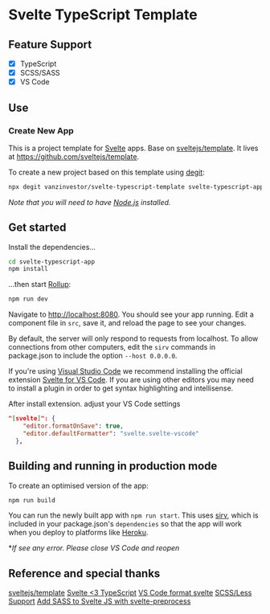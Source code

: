 # Svelte TypeScript Template

## Feature Support

- [x] TypeScript
- [x] SCSS/SASS
- [x] VS Code

## Use

### Create New App

This is a project template for [Svelte](https://svelte.dev/) apps. Base on [sveltejs/template](https://github.com/sveltejs/template). It lives at <https://github.com/sveltejs/template>.

To create a new project based on this template using [degit](https://github.com/Rich-Harris/degit):

```bash
npx degit vanzinvestor/svelte-typescript-template svelte-typescript-app
```

_Note that you will need to have [Node.js](https://nodejs.org/en/) installed._

## Get started

Install the dependencies...

```bash
cd svelte-typescript-app
npm install
```

...then start [Rollup](https://rollupjs.org/guide/en/):

```bash
npm run dev
```

Navigate to <http://localhost:8080>. You should see your app running. Edit a component file in `src`, save it, and reload the page to see your changes.

By default, the server will only respond to requests from localhost. To allow connections from other computers, edit the `sirv` commands in package.json to include the option `--host 0.0.0.0`.

If you're using [Visual Studio Code](https://code.visualstudio.com/) we recommend installing the official extension [Svelte for VS Code](https://marketplace.visualstudio.com/items?itemName=svelte.svelte-vscode). If you are using other editors you may need to install a plugin in order to get syntax highlighting and intellisense.

After install extension. adjust your VS Code settings

```json
"[svelte]": {
    "editor.formatOnSave": true,
    "editor.defaultFormatter": "svelte.svelte-vscode"
  },
```

## Building and running in production mode

To create an optimised version of the app:

```bash
npm run build
```

You can run the newly built app with `npm run start`. This uses [sirv](https://github.com/lukeed/sirv), which is included in your package.json's `dependencies` so that the app will work when you deploy to platforms like [Heroku](https://heroku.com).

\*_If see any error. Please close VS Code and reopen_

## Reference and special thanks

[sveltejs/template](https://github.com/sveltejs/template)
[Svelte <3 TypeScript](https://svelte.dev/blog/svelte-and-typescript)
[VS Code format svelte](https://github.com/sveltejs/language-tools/issues/225#issuecomment-673271334)
[SCSS/Less Support](https://github.com/sveltejs/language-tools/blob/master/docs/preprocessors/scss-less.md)
[Add SASS to Svelte JS with svelte-preprocess](https://linguinecode.com/post/add-sass-svelte-js)
